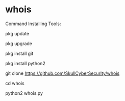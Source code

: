 # whois

Command Installing Tools:

pkg update

pkg upgrade

pkg install git

pkg install python2

git clone https://github.com/SkullCyberSecurity/whois

cd whois

python2 whois.py
